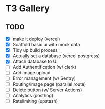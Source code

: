 # T3 Gallery

## TODO

- [x] make it deploy (vercel)
- [x] Scaffold basic ui with mock data
- [x] Tidy up build process
- [x] Actually set a database (vercel postgress)
- [x] Attach database to UI
- [ ] Add Authentification (w/ clerk)
- [ ] Add image upload
- [ ] Error management (w/ Sentry)
- [ ] Routing/image page (parallel route)
- [ ] Delete button (w/ Server Actions)
- [ ] Analytics (posthog)
- [ ] Ratelimiting (upstash)